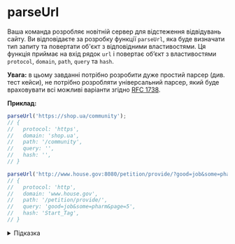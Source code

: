 # parseUrl

Ваша команда розробляє новітній сервер для відстеження відвідувань сайту. Ви відповідаєте за розробку функції `parseUrl`, яка буде визначати тип запиту та повертати об'єкт з відповідними властивостями. Ця функція приймає на вхід рядок `url` і повертає обʼєкт з властивостями `protocol`, `domain`, `path`, `query` та `hash`.

**Увага:** в цьому завданні потрібно розробити дуже простий парсер (див. тест кейси), не потрібно розробляти універсальний парсер, який буде враховувати всі можливі варіанти згідно [RFC 1738](https://datatracker.ietf.org/doc/html/rfc1738).

**Приклад:**

```js
parseUrl('https://shop.ua/community');
// {
//   protocol: 'https',
//   domain: 'shop.ua',
//   path: '/community',
//   query: '',
//   hash: '',
// }

parseUrl('http://www.house.gov:8080/petition/provide/?good=job&some=pharm&page=5#Start_Tag');
// {
//   protocol: 'http',
//   domain: 'www.house.gov',
//   path: '/petition/provide/',
//   query: 'good=job&some=pharm&page=5',
//   hash: 'Start_Tag',
// }
```

<details>
  <summary>Підказка</summary>

---

  Для тестування свого виразу зручно користуватись [regex101](https://regex101.com/).

  1. [MDN: Regular expressions](https://developer.mozilla.org/en-US/docs/Web/JavaScript/Guide/Regular_Expressions)
  1. [String.prototype.match](https://developer.mozilla.org/en-US/docs/Web/JavaScript/Reference/Global_Objects/String/match)

</details>
